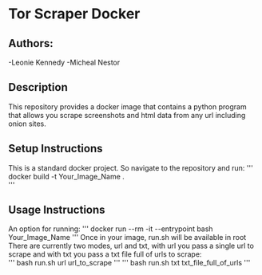 # Tor Scraper Docker

## Authors: 
-Leonie Kennedy
-Micheal Nestor

## Description
This repository provides a docker image that contains a python program that allows you scrape screenshots and html data from any url including onion sites.

## Setup Instructions
This is a standard docker project. So navigate to the repository and run:
'''
docker build -t Your_Image_Name .  
'''

## Usage Instructions
An option for running: 
'''
docker run --rm -it --entrypoint bash Your_Image_Name
'''
Once in your image, run.sh will be available in root</br>
There are currently two modes, url and txt, with url you pass a single url to scrape and with txt you pass a txt file full of urls to scrape: </br>
'''
bash run.sh url url_to_scrape
'''
'''
bash run.sh txt txt_file_full_of_urls
'''